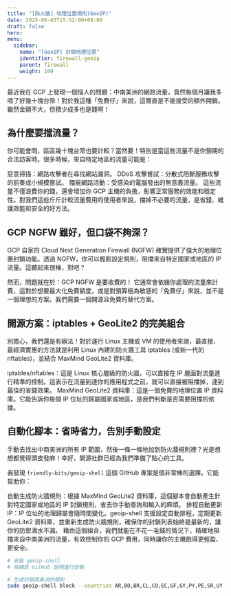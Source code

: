 ```yaml
---
title: "[防火牆] 地理位置規則(GeoIP)"
date: 2025-06-03T15:52:00+08:00
draft: false
hero: 
menu:
  sidebar:
    name: "[GeoIP] 封鎖地理位置"
    identifier: firewall-geoip
    parent: firewall
    weight: 100
---
```

最近我在 GCP 上發現一個惱人的問題：中南美洲的網路流量，竟然每個月讓我多噴了好幾十塊台幣！對於我這種「免費仔」來說，這簡直是不能接受的額外開銷。雖然金額不大，但積少成多也是錢啊！

## 為什麼要擋流量？
你可能會問，區區幾十塊台幣也要計較？當然要！特別是當這些流量不是你預期的合法訪客時。很多時候，來自特定地區的流量可能是：

惡意掃描：網路攻擊者在尋找網站漏洞。
DDoS 攻擊嘗試：分散式阻斷服務攻擊的前奏或小規模嘗試。
殭屍網路活動：受感染的電腦發出的無意義流量。
這些流量不僅浪費你的錢，還會增加你 GCP 主機的負擔，影響正常服務的效能和穩定性。對我們這些斤斤計較流量費用的使用者來說，擋掉不必要的流量，是省錢、維護效能和安全的好方法。

## GCP NGFW 雖好，但口袋不夠深？
GCP 自家的 Cloud Next Generation Firewall (NGFW) 確實提供了強大的地理位置封鎖功能。透過 NGFW，你可以輕鬆設定規則，阻擋來自特定國家或地區的 IP 流量。這聽起來很棒，對吧？

然而，問題就在於：GCP NGFW 是要收費的！ 它通常會依據你處理的流量來計費，這對於想要最大化免費額度，或是對預算極為敏感的「免費仔」來說，並不是一個理想的方案。我們需要一個開源且免費的替代方案。

## 開源方案：iptables + GeoLite2 的完美組合
別擔心，我們還是有辦法！對於運行 Linux 主機或 VM 的使用者來說，最直接、最經濟實惠的方法就是利用 Linux 內建的防火牆工具 iptables (或新一代的 nftables)，並結合 MaxMind GeoLite2 資料庫。

iptables/nftables：這是 Linux 核心層級的防火牆，可以直接在 IP 層面對流量進行精準的控制。這表示在流量到達你的應用程式之前，就可以直接被阻擋掉，達到最佳的省錢效果。
MaxMind GeoLite2 資料庫：這是一個免費的地理位置 IP 資料庫。它能告訴你每個 IP 位址的歸屬國家或地區，是我們判斷是否需要阻擋的依據。

## 自動化腳本：省時省力，告別手動設定
手動去找出中南美洲的所有 IP 範圍，然後一條一條地加到防火牆規則裡？光是想想都覺得頭皮發麻！幸好，開源社群已經為我們準備了貼心的工具。

我發現 `friendly-bits/geoip-shell` 這個 GitHub 專案是個非常棒的選擇。它能幫助你：

自動生成防火牆規則：根據 MaxMind GeoLite2 資料庫，這個腳本會自動產生針對特定國家或地區的 IP 封鎖規則，省去你手動查詢和輸入的麻煩。
排程自動更新 IP：IP 位址的地理歸屬會隨時間變化。geoip-shell 支援設定自動排程，定期更新 GeoLite2 資料庫，並重新生成防火牆規則，確保你的封鎖列表始終是最新的，讓你的防禦滴水不漏。
藉由這個組合，我們就能在不花一毛錢的情況下，精確地阻擋來自中南美洲的流量，有效控制你的 GCP 費用，同時讓你的主機跑得更輕盈、更安全。

```bash
# 安裝 geoip-shell
# 根據其 GitHub 說明進行安裝

# 生成封鎖南美洲的規則
sudo geoip-shell block --countries AR,BO,BR,CL,CO,EC,GF,GY,PY,PE,SR,UY,VE
```